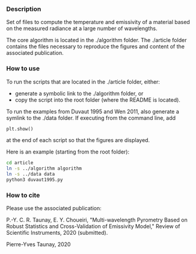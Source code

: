 ### Description
Set of files to compute the temperature and emissivity of a material based on 
the measured radiance at a large number of wavelengths.

The core algorithm is located in the ./algorithm folder. 
The ./article folder contains the files necessary to reproduce the figures and
 content of the associated  publication. 

### How to use
To run the scripts that are located in the ./article folder, either: 
* generate a symbolic link to the ./algorithm folder, or 
* copy the script into the root folder (where the README is located). 

To run the examples from Duvaut 1995 and Wen 2011, also generate a symlink to 
the ./data folder. If executing from the command line, add 
```python
plt.show()
```
at the end of each script so that the figures are displayed. 

Here is an example (starting from the root folder): 
```bash
cd article 
ln -s ../algorithm algorithm 
ln -s ../data data 
python3 duvaut1995.py 
```

### How to cite
Please use the associated publication:

P.-Y. C. R. Taunay, E. Y. Choueiri, "Multi-wavelength Pyrometry Based on 
Robust Statistics and Cross-Validation of Emissivity Model," Review of
Scientific Instruments, 2020 (submitted).

Pierre-Yves Taunay, 2020
